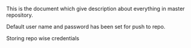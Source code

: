 This is the document which give description about everything in master repository.

Default user name and password has been set for push to repo.

Storing repo wise credentials